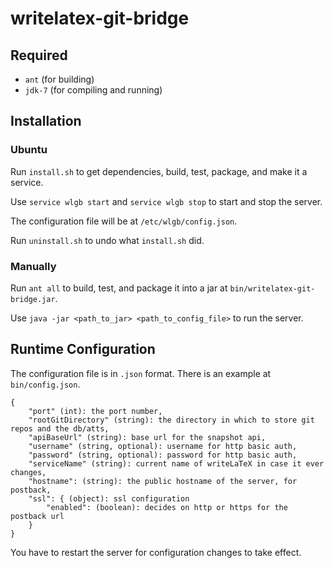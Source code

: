 writelatex-git-bridge
=====================

Required
--------
  * `ant` (for building)
  * `jdk-7` (for compiling and running)

Installation
------------
### Ubuntu ###
Run `install.sh` to get dependencies, build, test, package, and make it a service.

Use `service wlgb start` and `service wlgb stop` to start and stop the server.

The configuration file will be at `/etc/wlgb/config.json`.

Run `uninstall.sh` to undo what `install.sh` did.
### Manually ###
Run `ant all` to build, test, and package it into a jar at `bin/writelatex-git-bridge.jar`.

Use `java -jar <path_to_jar> <path_to_config_file>` to run the server.

Runtime Configuration
---------------------

The configuration file is in `.json` format. There is an example at `bin/config.json`.

    {
        "port" (int): the port number,
        "rootGitDirectory" (string): the directory in which to store git repos and the db/atts,
        "apiBaseUrl" (string): base url for the snapshot api,
        "username" (string, optional): username for http basic auth,
        "password" (string, optional): password for http basic auth,
        "serviceName" (string): current name of writeLaTeX in case it ever changes,
        "hostname": (string): the public hostname of the server, for postback,
        "ssl": { (object): ssl configuration
            "enabled": (boolean): decides on http or https for the postback url
        }
    }

You have to restart the server for configuration changes to take effect.
